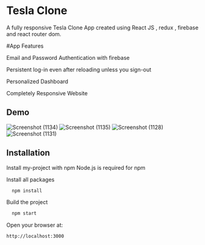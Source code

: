 
# Tesla Clone

A fully responsive Tesla Clone App created using React JS , redux , firebase and react router dom.

#App Features

Email and Password Authentication with firebase

Persistent log-in even after reloading unless you sign-out

Personalized Dashboard

Completely Responsive Website

## Demo
![Screenshot (1134)](https://user-images.githubusercontent.com/97434903/216788969-57454be6-68e3-4573-820c-7bdc2e5fe041.png)
![Screenshot (1135)](https://user-images.githubusercontent.com/97434903/216788974-5b5b5462-6443-4f42-8928-425ab2df3a0e.png)
![Screenshot (1128)](https://user-images.githubusercontent.com/97434903/216788976-e68935bf-cf51-4894-9c2d-1c66bb74f5aa.png)
![Screenshot (1131)](https://user-images.githubusercontent.com/97434903/216788979-f8101ba5-817e-4fdb-8902-bf8f02460316.png)


## Installation

Install my-project with npm
Node.js is required for npm

Install all packages
```bash
  npm install
```
Build the project
```bash
  npm start
```
Open your browser at: 
```bash
http://localhost:3000
```



